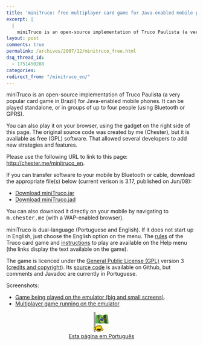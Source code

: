 ```yaml
---
title: 'miniTruco: free multiplayer card game for Java-enabled mobile phones'
excerpt: |
  |
    miniTruco is an open-source implementation of Truco Paulista (a very popular card game in Brazil) for Java-enabled mobile phones. It can be played standalone, or in groups of up to four people (using Bluetooth or GPRS). You can also play...
layout: post
comments: true
permalink: /archives/2007/12/minitruco_free.html
dsq_thread_id:
  - 1751450288
categories:
redirect_from: "/minitruco_en/"
---
```

miniTruco is an open-source implementation of Truco Paulista (a very popular card game in Brazil) for Java-enabled mobile phones. It can be played standalone, or in groups of up to four people (using Bluetooth or GPRS).

You can also play it on your browser, using the gadget on the right side of this page. The original source code was created by me (Chester), but it is available as free (GPL) software. That allowed several developers to add new strategies and features.

Please use the following URL to link to this page: <http://chester.me/minitruco_en>.

<!--more-->

If you can transfer software to your mobile by Bluetooth or cable, download the appropriate file(s) below (current verison is 3.17, published on Jun/08):

*   [Download miniTruco.jar][1]
*   [Download miniTruco.jad][2]

You can also download it directly on your mobile by navigating to <span style="font-family:  Courier, 'Courier New', monospace">m.chester.me</span> (with a WAP-enabled browser).

miniTruco is dual-language (Portuguese and English). If it does not start up in English, just choose the English option on the menu. The [rules][3] of the Truco card game and [instructions][4] to play are available on the Help menu (the links display the text available on the game).

The game is licenced under the [General Public License (GPL)][5] version 3 ([credits and copyright][6]). Its [source code][7] is available on Github, but comments and Javadoc are currently in Portuguese.

Screenshots:

*   [Game being played on the emulator (big and small screens)][8].
*   [Multiplayer game running on the emulator][9].



<p style="text-align:center">
  <a href="//chester.me/minitruco"><img border="0" alt="veja esta página em português" src="/img/brflag.gif" /><br />Esta página em Português</a>
</p></p>

 [1]: //chester.me/m/deploy/miniTruco.jar
 [2]: //chester.me/m/deploy/miniTruco.jad
 [3]: https://github.com/chesterbr/minitruco-j2me/blob/master/miniTruco/res/regras_en.txt
 [4]: https://github.com/chesterbr/minitruco-j2me/blob/master/miniTruco/res/instrucoes_en.txt
 [5]: http://www.gnu.org/copyleft/gpl.html
 [6]: https://github.com/chesterbr/minitruco-j2me/blob/master/miniTruco/res/sobre_en.txt
 [7]: https://github.com/chesterbr/minitruco-j2me
 [8]: http://www.chester.me/archives/img/minitruco_gde.png
 [9]: http://www.chester.me/archives/img/mt_multi.png
